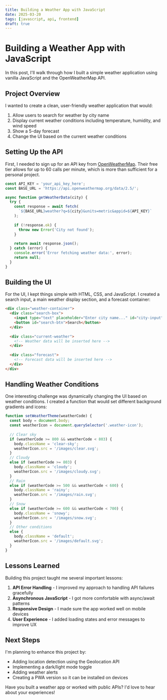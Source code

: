 ```yaml
---
title: Building a Weather App with JavaScript
date: 2025-03-20
tags: [javascript, api, frontend]
draft: true
---
```


# Building a Weather App with JavaScript

In this post, I'll walk through how I built a simple weather application using vanilla JavaScript and the OpenWeatherMap API.

## Project Overview

I wanted to create a clean, user-friendly weather application that would:

1. Allow users to search for weather by city name
2. Display current weather conditions including temperature, humidity, and wind speed
3. Show a 5-day forecast
4. Change the UI based on the current weather conditions

## Setting Up the API

First, I needed to sign up for an API key from [OpenWeatherMap](https://openweathermap.org/). Their free tier allows for up to 60 calls per minute, which is more than sufficient for a personal project.

```javascript
const API_KEY = 'your_api_key_here';
const BASE_URL = 'https://api.openweathermap.org/data/2.5/';

async function getWeatherData(city) {
  try {
    const response = await fetch(
      `${BASE_URL}weather?q=${city}&units=metric&appid=${API_KEY}`
    );
    
    if (!response.ok) {
      throw new Error('City not found');
    }
    
    return await response.json();
  } catch (error) {
    console.error('Error fetching weather data:', error);
    return null;
  }
}
```

## Building the UI

For the UI, I kept things simple with HTML, CSS, and JavaScript. I created a search input, a main weather display section, and a forecast container:

```html
<div class="weather-container">
  <div class="search-box">
    <input type="text" placeholder="Enter city name..." id="city-input">
    <button id="search-btn">Search</button>
  </div>
  
  <div class="current-weather">
    <!-- Weather data will be inserted here -->
  </div>
  
  <div class="forecast">
    <!-- Forecast data will be inserted here -->
  </div>
</div>
```

## Handling Weather Conditions

One interesting challenge was dynamically changing the UI based on weather conditions. I created a function that would set different background gradients and icons:

```javascript
function setWeatherTheme(weatherCode) {
  const body = document.body;
  const weatherIcon = document.querySelector('.weather-icon');
  
  // Clear sky
  if (weatherCode >= 800 && weatherCode < 803) {
    body.className = 'clear-sky';
    weatherIcon.src = '/images/clear.svg';
  } 
  // Cloudy
  else if (weatherCode >= 803) {
    body.className = 'cloudy';
    weatherIcon.src = '/images/cloudy.svg';
  }
  // Rain
  else if (weatherCode >= 500 && weatherCode < 600) {
    body.className = 'rainy';
    weatherIcon.src = '/images/rain.svg';
  }
  // Snow
  else if (weatherCode >= 600 && weatherCode < 700) {
    body.className = 'snowy';
    weatherIcon.src = '/images/snow.svg';
  }
  // Other conditions
  else {
    body.className = 'default';
    weatherIcon.src = '/images/default.svg';
  }
}
```

## Lessons Learned

Building this project taught me several important lessons:

1. **API Error Handling** - I improved my approach to handling API failures gracefully
2. **Asynchronous JavaScript** - I got more comfortable with async/await patterns
3. **Responsive Design** - I made sure the app worked well on mobile devices
4. **User Experience** - I added loading states and error messages to improve UX

## Next Steps

I'm planning to enhance this project by:

- Adding location detection using the Geolocation API
- Implementing a dark/light mode toggle
- Adding weather alerts
- Creating a PWA version so it can be installed on devices

Have you built a weather app or worked with public APIs? I'd love to hear about your experiences!

